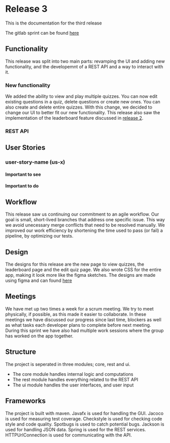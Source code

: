 # Release 3
This is the documentation for the third release

The gitlab sprint can be found [here](https://gitlab.stud.idi.ntnu.no/it1901/groups-2021/gr2114/gr2114/-/milestones/3)

## Functionality
This release was split into two main parts: revamping the UI and adding new functionality, and the developemnt of a REST API and a way to interact with it.

### New functionality
We added the ability to view and play multiple quizzes. You can now edit existing questions in a quiz, delete questions or create new ones. You can also create and delete entire quizzes. With this change, we decided to change our UI to better fit our new functionality. This release also saw the implementation of the leaderboard feature discussed in [release 2](https://gitlab.stud.idi.ntnu.no/it1901/groups-2021/gr2114/gr2114/-/blob/main/docs/release2).

### REST API


## User Stories

### user-story-name (us-x)


#### Important to see


#### Important to do


## Workflow 

This release saw us continuing our commitment to an agile workflow. Our goal is small, short-lived branches that address one specific issue. This way we avoid unecessary merge conflicts that need to be resolved manually. We improved our work efficiency by shortening the time used to pass (or fail) a pipeline, by optimizing our tests.


## Design

The designs for this release are the new page to view quizzes, the leaderboard page and the edit quiz page. We also wrote CSS for the entire app, making it look more like the figma sketches.
The designs are made using figma and can found [here](https://www.figma.com/file/fIa83jzzjFGX31jdjN8C2o/Untitled?node-id=12%3A2)

## Meetings

We have met up two times a week for a scrum meeting. We try to meet physically, if possible, as this made it easier to collaborate. In these meetings we have discussed our progress since last time, blockers as well as what tasks each developer plans to complete before next meeting. During this sprint we have also had multiple work sessions where the group has worked on the app together.


## Structure
The project is seperated in three modules; core, rest and ui.
 - The core module handles internal logic and computations
 - The rest module handles everything related to the REST API
 - The ui module handles the user interfaces, and user input

## Frameworks

The project is built with maven. 
Javafx is used for handling the GUI.
Jacoco is used for measuring test coverage.
Checkstyle is used for checking code style and code quality.
Spotbugs is used to catch potential bugs.
Jackson is used for handling JSON data.
Spring is used for the REST services.
HTTPUrlConnection is used for communicating with the API.
